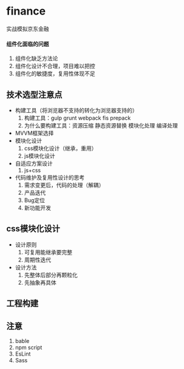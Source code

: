 # finance
实战模拟京东金融



#### 组件化面临的问题  
1. 组件化缺乏方法论
2. 组件化设计不合理，项目难以把控
3. 组件化的敏捷度，复用性体现不足 



## 技术选型注意点
+ 构建工具（将浏览器不支持的转化为浏览器支持的）  
    1. 构建工具：gulp grunt webpack fis prepack
    2. 为什么要构建工具：资源压缩 静态资源替换 模块化处理 编译处理
+ MVVM框架选择
+ 模块化设计
    1. css模块化设计（继承，重用）
    2. js模块化设计
+ 自适应方案设计
    1. js+css
+ 代码维护及复用性设计的思考
    1. 需求变更后，代码的处理（解耦）
    2. 产品迭代 
    3. Bug定位
    4. 新功能开发



## css模块化设计
+ 设计原则
    1. 可复用能继承要完整
    2. 周期性迭代
+ 设计方法
    1. 先整体后部分再颗粒化
    2. 先抽象再具体





## 工程构建














## 注意
1. bable
2. npm script
3. EsLint
4. Sass